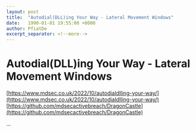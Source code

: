 ```yaml
---
layout: post
title:  "Autodial(DLL)ing Your Way - Lateral Movement Windows"
date:   1990-01-01 19:55:00 +0000
author: PfiatDe
excerpt_separator: <!--more-->
---
```


# Autodial(DLL)ing Your Way - Lateral Movement Windows
[https://www.mdsec.co.uk/2022/10/autodialdlling-your-way/](https://www.mdsec.co.uk/2022/10/autodialdlling-your-way/)
[https://github.com/mdsecactivebreach/DragonCastle](https://github.com/mdsecactivebreach/DragonCastle)

...
<!--more-->

